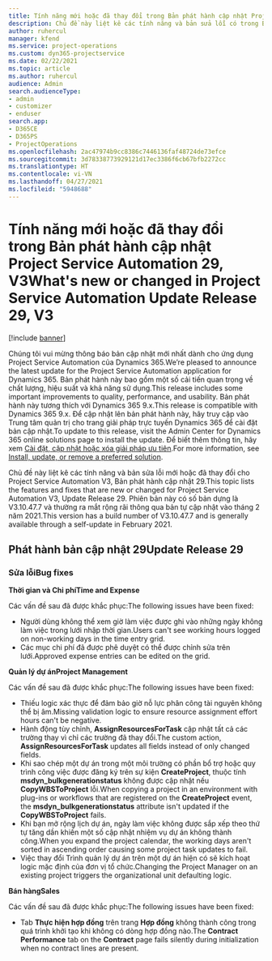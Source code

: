 ```yaml
---
title: Tính năng mới hoặc đã thay đổi trong Bản phát hành cập nhật Project Service Automation 29, V3
description: Chủ đề này liệt kê các tính năng và bản sửa lỗi có trong Bản phát hành cập nhật Project Service Automation 29, V3.
author: ruhercul
manager: kfend
ms.service: project-operations
ms.custom: dyn365-projectservice
ms.date: 02/22/2021
ms.topic: article
ms.author: ruhercul
audience: Admin
search.audienceType:
- admin
- customizer
- enduser
search.app:
- D365CE
- D365PS
- ProjectOperations
ms.openlocfilehash: 2ac47974b9cc8386c7446136faf48724de73efce
ms.sourcegitcommit: 3d78338773929121d17ec3386f6cb67bfb2272cc
ms.translationtype: HT
ms.contentlocale: vi-VN
ms.lasthandoff: 04/27/2021
ms.locfileid: "5948688"
---
```

# <a name="whats-new-or-changed-in-project-service-automation-update-release-29-v3"></a><span data-ttu-id="1b56f-103">Tính năng mới hoặc đã thay đổi trong Bản phát hành cập nhật Project Service Automation 29, V3</span><span class="sxs-lookup"><span data-stu-id="1b56f-103">What's new or changed in Project Service Automation Update Release 29, V3</span></span>

[!include [banner](../includes/psa-now-project-operations.md)]

<span data-ttu-id="1b56f-104">Chúng tôi vui mừng thông báo bản cập nhật mới nhất dành cho ứng dụng Project Service Automation của Dynamics 365.</span><span class="sxs-lookup"><span data-stu-id="1b56f-104">We’re pleased to announce the latest update for the Project Service Automation application for Dynamics 365.</span></span> <span data-ttu-id="1b56f-105">Bản phát hành này bao gồm một số cải tiến quan trọng về chất lượng, hiệu suất và khả năng sử dụng.</span><span class="sxs-lookup"><span data-stu-id="1b56f-105">This release includes some important improvements to quality, performance, and usability.</span></span> <span data-ttu-id="1b56f-106">Bản phát hành này tương thích với Dynamics 365 9.x.</span><span class="sxs-lookup"><span data-stu-id="1b56f-106">This release is compatible with Dynamics 365 9.x.</span></span> <span data-ttu-id="1b56f-107">Để cập nhật lên bản phát hành này, hãy truy cập vào Trung tâm quản trị cho trang giải pháp trực tuyến Dynamics 365 để cài đặt bản cập nhật.</span><span class="sxs-lookup"><span data-stu-id="1b56f-107">To update to this release, visit the Admin Center for Dynamics 365 online solutions page to install the update.</span></span> <span data-ttu-id="1b56f-108">Để biết thêm thông tin, hãy xem [Cài đặt, cập nhật hoặc xóa giải pháp ưu tiên](/power-platform/admin/install-remove-preferred-solution).</span><span class="sxs-lookup"><span data-stu-id="1b56f-108">For more information, see [Install, update, or remove a preferred solution](/power-platform/admin/install-remove-preferred-solution).</span></span>

<span data-ttu-id="1b56f-109">Chủ đề này liệt kê các tính năng và bản sửa lỗi mới hoặc đã thay đổi cho Project Service Automation V3, Bản phát hành cập nhật 29.</span><span class="sxs-lookup"><span data-stu-id="1b56f-109">This topic lists the features and fixes that are new or changed for Project Service Automation V3, Update Release 29.</span></span> <span data-ttu-id="1b56f-110">Phiên bản này có số bản dựng là V3.10.47.7 và thường ra mắt rộng rãi thông qua bản tự cập nhật vào tháng 2 năm 2021.</span><span class="sxs-lookup"><span data-stu-id="1b56f-110">This version has a build number of V3.10.47.7 and is generally available through a self-update in February 2021.</span></span>

## <a name="update-release-29"></a><span data-ttu-id="1b56f-111">Phát hành bản cập nhật 29</span><span class="sxs-lookup"><span data-stu-id="1b56f-111">Update Release 29</span></span>

### <a name="bug-fixes"></a><span data-ttu-id="1b56f-112">Sửa lỗi</span><span class="sxs-lookup"><span data-stu-id="1b56f-112">Bug fixes</span></span>

<span data-ttu-id="1b56f-113">**Thời gian và Chi phí**</span><span class="sxs-lookup"><span data-stu-id="1b56f-113">**Time and Expense**</span></span>

<span data-ttu-id="1b56f-114">Các vấn đề sau đã được khắc phục:</span><span class="sxs-lookup"><span data-stu-id="1b56f-114">The following issues have been fixed:</span></span>

- <span data-ttu-id="1b56f-115">Người dùng không thể xem giờ làm việc được ghi vào những ngày không làm việc trong lưới nhập thời gian.</span><span class="sxs-lookup"><span data-stu-id="1b56f-115">Users can't see working hours logged on non-working days in the time entry grid.</span></span>
- <span data-ttu-id="1b56f-116">Các mục chi phí đã được phê duyệt có thể được chỉnh sửa trên lưới.</span><span class="sxs-lookup"><span data-stu-id="1b56f-116">Approved expense entries can be edited on the grid.</span></span>

<span data-ttu-id="1b56f-117">**Quản lý dự án**</span><span class="sxs-lookup"><span data-stu-id="1b56f-117">**Project Management**</span></span>

<span data-ttu-id="1b56f-118">Các vấn đề sau đã được khắc phục:</span><span class="sxs-lookup"><span data-stu-id="1b56f-118">The following issues have been fixed:</span></span>

- <span data-ttu-id="1b56f-119">Thiếu logic xác thực để đảm bảo giờ nỗ lực phân công tài nguyên không thể bị âm.</span><span class="sxs-lookup"><span data-stu-id="1b56f-119">Missing validation logic to ensure resource assignment effort hours can't be negative.</span></span>
- <span data-ttu-id="1b56f-120">Hành động tùy chỉnh, **AssignResourcesForTask** cập nhật tất cả các trường thay vì chỉ các trường đã thay đổi.</span><span class="sxs-lookup"><span data-stu-id="1b56f-120">The custom action, **AssignResourcesForTask** updates all fields instead of only changed fields.</span></span>
- <span data-ttu-id="1b56f-121">Khi sao chép một dự án trong một môi trường có phần bổ trợ hoặc quy trình công việc được đăng ký trên sự kiện **CreateProject**, thuộc tính **msdyn_bulkgenerationstatus** không được cập nhật nếu **CopyWBSToProject** lỗi.</span><span class="sxs-lookup"><span data-stu-id="1b56f-121">When copying a project in an environment with plug-ins or workflows that are registered on the **CreateProject** event, the **msdyn_bulkgenerationstatus** attribute isn't updated if the **CopyWBSToProject** fails.</span></span>
- <span data-ttu-id="1b56f-122">Khi bạn mở rộng lịch dự án, ngày làm việc không được sắp xếp theo thứ tự tăng dần khiến một số cập nhật nhiệm vụ dự án không thành công.</span><span class="sxs-lookup"><span data-stu-id="1b56f-122">When you expand the project calendar, the working days aren't sorted in ascending order causing some project task updates to fail.</span></span>
- <span data-ttu-id="1b56f-123">Việc thay đổi Trình quản lý dự án trên một dự án hiện có sẽ kích hoạt logic mặc định của đơn vị tổ chức.</span><span class="sxs-lookup"><span data-stu-id="1b56f-123">Changing the Project Manager on an existing project triggers the organizational unit defaulting logic.</span></span>

<span data-ttu-id="1b56f-124">**Bán hàng**</span><span class="sxs-lookup"><span data-stu-id="1b56f-124">**Sales**</span></span>

<span data-ttu-id="1b56f-125">Các vấn đề sau đã được khắc phục:</span><span class="sxs-lookup"><span data-stu-id="1b56f-125">The following issues have been fixed:</span></span>

- <span data-ttu-id="1b56f-126">Tab **Thực hiện hợp đồng** trên trang **Hợp đồng** không thành công trong quá trình khởi tạo khi không có dòng hợp đồng nào.</span><span class="sxs-lookup"><span data-stu-id="1b56f-126">The **Contract Performance** tab on the **Contract** page fails silently during initialization when no contract lines are present.</span></span>